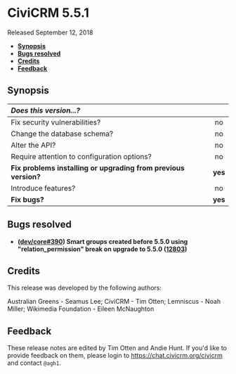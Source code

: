 # CiviCRM 5.5.1

Released September 12, 2018

- **[Synopsis](#synopsis)**
- **[Bugs resolved](#bugs)**
- **[Credits](#credits)**
- **[Feedback](#feedback)**

## <a name="synopsis"></a>Synopsis

| *Does this version...?*                                         |         |
|:--------------------------------------------------------------- |:-------:|
| Fix security vulnerabilities?                                   |   no    |
| Change the database schema?                                     |   no    |
| Alter the API?                                                  |   no    |
| Require attention to configuration options?                     |   no    |
| **Fix problems installing or upgrading from previous version?** | **yes** |
| Introduce features?                                             |   no    |
| **Fix bugs?**                                                   | **yes** |

## <a name="bugs"></a>Bugs resolved

- **([dev/core#390](https://lab.civicrm.org/dev/core/issues/390))
  Smart groups created before 5.5.0 using "relation_permission" break on upgrade
  to 5.5.0 ([12803](https://github.com/civicrm/civicrm-core/pull/12803))**

## <a name="credits"></a>Credits

This release was developed by the following authors:

Australian Greens - Seamus Lee; CiviCRM - Tim Otten; Lemniscus - Noah Miller;
Wikimedia Foundation - Eileen McNaughton

## <a name="feedback"></a>Feedback

These release notes are edited by Tim Otten and Andie Hunt.  If you'd like to
provide feedback on them, please login to https://chat.civicrm.org/civicrm and
contact `@agh1`.
